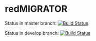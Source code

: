 redMIGRATOR
===========

Status in master branch: [![Build Status](https://magnum.travis-ci.com/redCOMPONENT-COM/redMIGRATOR.png?branch=master&token=vxVVpxnq2ZPuMp3yebRz)](https://magnum.travis-ci.com/redCOMPONENT-COM/redMIGRATOR/)

Status in develop branch: [![Build Status](https://magnum.travis-ci.com/redCOMPONENT-COM/redMIGRATOR.png?branch=develop&token=vxVVpxnq2ZPuMp3yebRz)](https://magnum.travis-ci.com/redCOMPONENT-COM/redMIGRATOR/)

